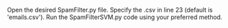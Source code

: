 Open the desired SpamFilter.py file.
Specify the .csv in line 23 (default is 'emails.csv').
Run the SpamFilterSVM.py code using your preferred method.
